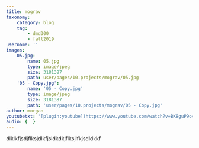 ```yaml
---
title: mograv
taxonomy:
    category: blog
    tag:
        - dmd300
        - fall2019
username: ''
images:
    05.jpg:
        name: 05.jpg
        type: image/jpeg
        size: 3181387
        path: user/pages/10.projects/mograv/05.jpg
    '05 - Copy.jpg':
        name: '05 - Copy.jpg'
        type: image/jpeg
        size: 3181387
        path: 'user/pages/10.projects/mograv/05 - Copy.jpg'
author: morgan
youtubetxt: '[plugin:youtube](https://www.youtube.com/watch?v=BK8guP9ov2U)'
audio: {  }
---
```


dlklkfjsdjflksjdlkfjsldkdkjflksjlfkjsdldkkf